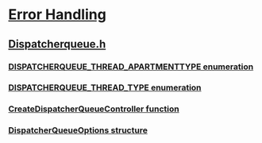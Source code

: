 # [Error Handling](../_debug/index.md)
## [Dispatcherqueue.h](index.md)
### [DISPATCHERQUEUE_THREAD_APARTMENTTYPE enumeration](../dispatcherqueue/ne-dispatcherqueue-dispatcherqueue_thread_apartmenttype.md)
### [DISPATCHERQUEUE_THREAD_TYPE enumeration](../dispatcherqueue/ne-dispatcherqueue-dispatcherqueue_thread_type.md)
### [CreateDispatcherQueueController function](../dispatcherqueue/nf-dispatcherqueue-createdispatcherqueuecontroller.md)
### [DispatcherQueueOptions structure](../dispatcherqueue/ns-dispatcherqueue-dispatcherqueueoptions.md)
